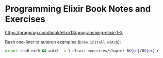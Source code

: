 # Programming Elixir Book Notes and Exercises

https://pragprog.com/book/elixir13/programming-elixir-1-3

Bash one-liner to autorun examples (`brew install watch`):

```bash
export ch=6 ex=6 && watch -n 1 elixir exercises/chapter-0${ch}/0${ex}-modules-and-functions-${ex}.exs
```
